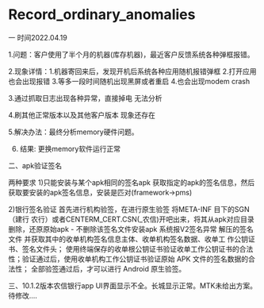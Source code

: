 # Record_ordinary_anomalies

一 时间2022.04.19

1.问题：客户使用了半个月的机器(库存机器)，最近客户反馈系统各种弹框报错。
 
2.现象详情：1.机器寄回来后，发现开机后系统各种应用随机报错弹框 2.打开应用也会出现报错 3.等多一段时间随机出现黑屏或者重启 4.也会出现modem crash
  
3.通过抓取日志出现各种异常，直接掉电 无法分析

4.刷其他正常版本以及其他客户版本 现象还存在

5.解决办法：最终分析memory硬件问题。

6. 结果: 更换memory软件运行正常
  

二、apk验证签名


两种要求
1)只能安装与某个apk相同的签名apk  获取指定的apk的签名信息，然后获取要安装的apk签名信息，安装是匹对(framework->pms)

2)银行签名验证
  首先进行机构验签，在进行原生验签
  将META-INF 目下的SGN（建行 农行）或者CENTERM_CERT.CSN(_农信)开吧出来，将其从apk对应目录删除，还原原始apk - 不删除该签名文件安装apk 系统报V2签名异常
  解压的签名文件 并获取其中的收单机构签名信息主体、收单机构签名数据、收单工 作公钥证书、签名文件头；
使用终端保存的收单根公钥证书验证收单工作公钥证书的合法性；验证通过后，使用收单机构工作公钥证书验证原始 APK 文件的签名数据的合法性；
全部验签通过后，才可以进行 Android 原生验签。


三、10.1.2版本农信银行app UI界面显示不全。长城显示正常。MTK未给出方案。待修改....
